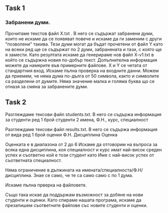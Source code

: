 ## Task 1
### Забранени думи.

Прочитаме текстов файл X.txt . В него се съдържат забранени думи, които не искаме да се появяват повече и искаме да ги заменим с други "позволени" такива. Тези думи могат да бъдат прочетени от файл Y като на всеки ред ще се съдържат по 2 думи, забранената и тази, с която ще я замести. Като резултата искаме да генерираме нов файл X-v1.txt в който се съдържна новия по-добър текст. Допълнителна информация можете да намерите във примерните файлове. X и Y се четата от стандартния вход. Искаме пълна проверка на входните данни. Можем да приемем, че няма дума по-дълга от 50 символа, както и символите са разделени от думите. Няма значение малка и голяма буква що се отназя за смяна за забранените думи.


## Task 2
Разглеждаме тексови файл students.txt. В него се съдържа информация за студенти
ред 1 брой студенти
2 имена, Ф.Н., курс, специалност

Разглеждаме тексови файл results.txt. В него се съдържа информация от вида
ред 1 брой оценки
Ф.Н. Дисциплина Оценка

Оценката е в диапазона от 2 до 6
Искаме да отговорим на въпроса за всяка една дисциплина, коя специалност и курс имат най-висок среден успех и съответно кой е този студент като Име с най-висок успех от съответната специалност.

Няма ограничение в дължината на имената/специалноста/Ф.Н/дисциплина. Знае се само, че те са само само с по 1 дума.

Искаме пълна прверка на файловете.

Също така искае да поддържам  възможност за добяне на нови студенти и оценки. Като спираме нашата програма, искаме да презапишем съответните файлове със новите студенти и оценки.
